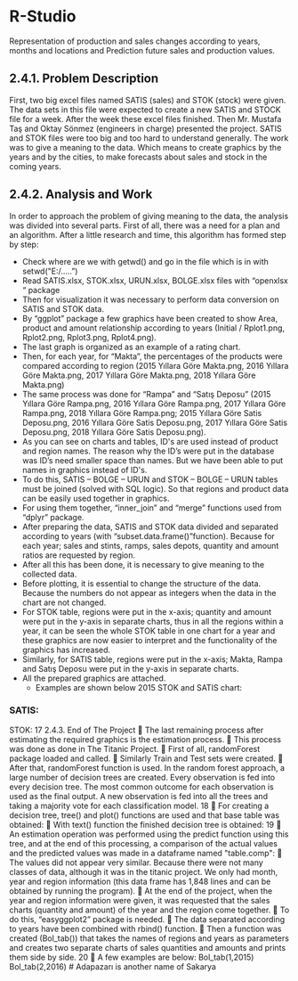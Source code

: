 # R-Studio
Representation of production and sales changes according to years, months and locations and Prediction future sales and production values.
## 2.4.1. Problem Description
 First, two big excel files named SATIS (sales) and STOK (stock) were
given. The data sets in this file were expected to create a new SATIS and
STOCK file for a week. After the week these excel files finished. Then Mr.
Mustafa Taş and Oktay Sönmez (engineers in charge) presented the project.
SATIS and STOK files were too big and too hard to understand generally. The
work was to give a meaning to the data. Which means to create graphics by 
the years and by the cities, to make forecasts about sales and stock in the
coming years.

## 2.4.2. Analysis and Work
 In order to approach the problem of giving meaning to the data, the
analysis was divided into several parts. First of all, there was a need for a plan
and an algorithm. After a little research and time, this algorithm has formed
step by step:
- Check where are we with getwd() and go in the file which is in with
setwd("E:/…..”)
- Read SATIS.xlsx, STOK.xlsx, URUN.xlsx, BOLGE.xlsx files with
“openxlsx “ package
- Then for visualization it was necessary to perform data conversion
on SATIS and STOK data.
- By “ggplot” package a few graphics have been created to show
Area, product and amount relationship according to years (Initial /
Rplot1.png, Rplot2.png, Rplot3.png, Rplot4.png).
- The last graph is organized as an example of a rating chart.
- Then, for each year, for “Makta”, the percentages of the products
were compared according to region (2015 Yıllara Göre Makta.png,
2016 Yıllara Göre Makta.png, 2017 Yıllara Göre Makta.png, 2018
Yıllara Göre Makta.png)
- The same process was done for “Rampa” and “Satış Deposu”
(2015 Yıllara Göre Rampa.png, 2016 Yıllara Göre Rampa.png,
2017 Yıllara Göre Rampa.png, 2018 Yıllara Göre Rampa.png;
2015 Yıllara Göre Satis Deposu.png, 2016 Yıllara Göre Satis 
Deposu.png, 2017 Yıllara Göre Satis Deposu.png, 2018 Yıllara
Göre Satis Deposu.png).
- As you can see on charts and tables, ID's are used instead of
product and region names. The reason why the ID’s were put in the
database was ID’s need smaller space than names. But we have
been able to put names in graphics instead of ID's.
- To do this, SATIS – BOLGE – URUN and STOK – BOLGE – URUN
tables must be joined (solved with SQL logic). So that regions and
product data can be easily used together in graphics.
- For using them together, “inner_join” and “merge” functions used
from “dplyr” package.
- After preparing the data, SATIS and STOK data divided and
separated according to years (with “subset.data.frame()”function).
Because for each year; sales and stints, ramps, sales depots,
quantity and amount ratios are requested by region.
- After all this has been done, it is necessary to give meaning to the
collected data.
- Before plotting, it is essential to change the structure of the data.
Because the numbers do not appear as integers when the data in
the chart are not changed.
- For STOK table, regions were put in the x-axis; quantity and
amount were put in the y-axis in separate charts, thus in all the
regions within a year, it can be seen the whole STOK table in one
chart for a year and these graphics are now easier to interpret and
the functionality of the graphics has increased.
- Similarly, for SATIS table, regions were put in the x-axis; Makta,
Rampa and Satış Deposu were put in the y-axis in separate charts.
- All the prepared graphics are attached. 
  * Examples are shown below 2015 STOK and SATIS chart:
### SATIS: 

STOK: 
17
2.4.3. End of The Project
 The last remaining process after estimating the required graphics is the
estimation process.
 This process was done as done in The Titanic Project.
 First of all, randomForest package loaded and called.
 Similarly Train and Test sets were created.
 After that, randomForest function is used. In the random forest
approach, a large number of decision trees are created. Every
observation is fed into every decision tree. The most common outcome
for each observation is used as the final output. A new observation is
fed into all the trees and taking a majority vote for each classification
model. 
18
 For creating a decision tree, tree() and plot() functions are used and
that base table was obtained:
 With text() function the finished decision tree is obtained: 
19
 An estimation operation was performed using the predict function using
this tree, and at the end of this processing, a comparison of the actual
values and the predicted values was made in a dataframe named
"table.comp":
 The values did not appear very similar. Because there were not many
classes of data, although it was in the titanic project. We only had
month, year and region information (this data frame has 1,848 lines
and can be obtained by running the program).
 At the end of the project, when the year and region information were
given, it was requested that the sales charts (quantity and amount) of
the year and the region come together.
 To do this, “easyggplot2” package is needed.
 The data separated according to years have been combined with
rbind() function.
 Then a function was created (Bol_tab()) that takes the names of
regions and years as parameters and creates two separate charts of
sales quantities and amounts and prints them side by side. 
20
 A few examples are below:
Bol_tab(1,2015)
Bol_tab(2,2016) # Adapazarı is another name of Sakarya
